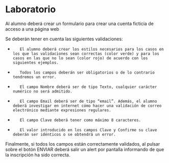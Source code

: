 # Laboratorio

Al alumno deberá crear un formulario para crear una cuenta ficticia de acceso a una página web

Se deberán tener en cuenta las siguientes validaciones:

-        El alumno deberá crear los estilos necesarios para los casos en los que las validaciones sean correctas (color verde) y para los casos en las que no lo sean (color rojo) de acuerdo con los siguientes ejemplos.

-        Todos los campos deberán ser obligatorios o de lo contrario tendremos un error.

-        El campo Nombre deberá ser de tipo Texto, cualquier carácter numérico no será admitido.

-        El campo Email deberá ser de tipo “email”. Además, el alumno deberá investigar en internet cómo hacer una validación de correo electrónico mediante expresiones regulares. 

-        El campo Clave deberá tener como máximo 8 caracteres.

-        El valor introducido en los campos Clave y Confirme su clave deberán ser idénticos o se obtendrá un error.


Finalmente, si todos los campos están correctamente validados, al pulsar sobre el botón ENVIAR deberá salir un alert por pantalla informando de que la inscripción ha sido correcta.

